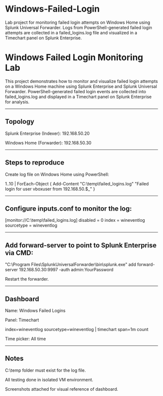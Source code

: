 # Windows-Failed-Login
Lab project for monitoring failed login attempts on Windows Home using Splunk Universal Forwarder. Logs from PowerShell-generated failed login attempts are collected in a failed_logins.log file and visualized in a Timechart panel on Splunk Enterprise.

# Windows Failed Login Monitoring Lab

This project demonstrates how to monitor and visualize failed login attempts on a Windows Home machine using Splunk Enterprise and Splunk Universal Forwarder. PowerShell-generated failed login events are collected into failed_logins.log and displayed in a Timechart panel on Splunk Enterprise for analysis.

---

## Topology

Splunk Enterprise (Indexer): 192.168.50.20

Windows Home (Forwarder): 192.168.50.30

---

## Steps to reproduce

Create log file on Windows Home using PowerShell:

1..10 | ForEach-Object { Add-Content "C:\temp\failed_logins.log" "Failed login for user vboxuser from 192.168.50.$_" }

---

## Configure inputs.conf to monitor the log:

[monitor://C:\temp\failed_logins.log]
disabled = 0
index = wineventlog
sourcetype = wineventlog

---

## Add forward-server to point to Splunk Enterprise via CMD:

"C:\Program Files\SplunkUniversalForwarder\bin\splunk.exe" add forward-server 192.168.50.30:9997 -auth admin:YourPassword


Restart the forwarder.

---

## Dashboard

Name: Windows Failed Logins

Panel: Timechart

index=wineventlog sourcetype=wineventlog
| timechart span=1m count


Time picker: All time

---

## Notes

C:\temp folder must exist for the log file.

All testing done in isolated VM environment.

Screenshots attached for visual reference of dashboard.
